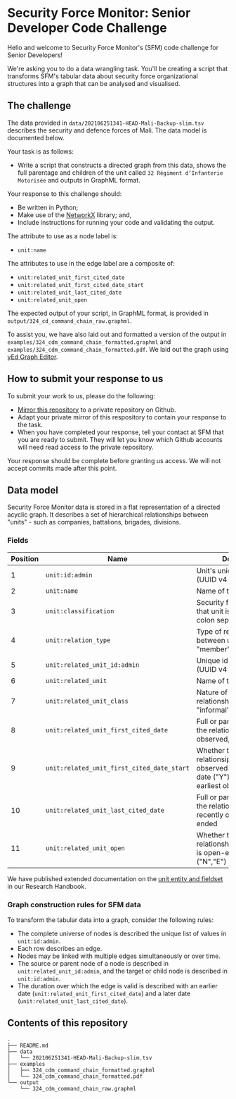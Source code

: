 # Security Force Monitor: Senior Developer Code Challenge

Hello and welcome to Security Force Monitor's (SFM) code challenge for Senior Developers!

We're asking you to do a data wrangling task. You'll be creating a script that transforms SFM's tabular data about security force organizational structures into a graph that can be analysed and visualised.

## The challenge

The data provided in `data/202106251341-HEAD-Mali-Backup-slim.tsv` describes the security and defence forces of Mali. The data model is documented below.

Your task is as follows:

- Write a script that constructs a directed graph from this data, shows the full parentage and children of the unit called `32 Régiment d’Infanterie Motorisée` and outputs in GraphML format.

Your response to this challenge should:

- Be written in Python;
- Make use of the [NetworkX](https://networkx.org/) library; and,
- Include instructions for running your code and validating the output.

The attribute to use as a node label is:

 - `unit:name`

The attributes to use in the edge label are a composite of:

 - `unit:related_unit_first_cited_date`
 - `unit:related_unit_first_cited_date_start`
 - `unit:related_unit_last_cited_date`
 - `unit:related_unit_open`
 
The expected output of your script, in GraphML format, is provided in `output/324_cd_command_chain_raw.graphml`. 

To assist you, we have also laid out and formatted a version of the output in `examples/324_cdm_command_chain_formatted.graphml` and `examples/324_cdm_command_chain_formatted.pdf`. We laid out the graph using [yEd Graph Editor](https://www.yworks.com/products/yed).

## How to submit your response to us

To submit your work to us, please do the following:

 - [Mirror this repository](https://docs.github.com/en/repositories/creating-and-managing-repositories/duplicating-a-repository#mirroring-a-repository) to a private repository on Github.
 - Adapt your private mirror of this respository to contain your response to the task.
 - When you have completed your response, tell your contact at SFM that you are ready to submit. They will let you know which Github accounts will need read access to the private repository.

Your response should be complete before granting us access. We will not accept commits made after this point.

## Data model

Security Force Monitor data is stored in a flat representation of a directed acyclic graph. It describes a set of hierarchical relationships between "units" - such as companies, battalions, brigades, divisions. 

### Fields

Position|Name|Description
---|---|---
1|`unit:id:admin`|Unit's unique identifier (UUID v4 format)|
2|`unit:name`|Name of the unit|
3|`unit:classification`|Security force branch(es) that unit is part of (semi-colon separated entries)|
4|`unit:relation_type`|Type of relationship between units ("child", "member")|
5|`unit:related_unit_id:admin`|Unique id of related unit (UUID v4 format)|
6|`unit:related_unit`|Name of the related unit|
7|`unit:related_unit_class`|Nature of authority in relationship ("command", "informal","administrative")|
8|`unit:related_unit_first_cited_date`|Full or partial date when the relationship was first observed, or strarted|
9|`unit:related_unit_first_cited_date_start`|Whether the date on which relationsip was first observed is an actual start date ("Y"), or just the earliest observation ("N")|
10|`unit:related_unit_last_cited_date`|Full or partial date when the relationship was most recently observed, or ended|
11|`unit:related_unit_open`|Whether the date the relationship between units is open-ended ("Y") or not ("N","E")|

We have published extended documentation on the [unit entity and fieldset](https://help.securityforcemonitor.org/en/latest/units.html) in our Research Handbook.

### Graph construction rules for SFM data

To transform the tabular data into a graph, consider the following rules:

- The complete universe of nodes is described the unique list of values in `unit:id:admin`.
- Each row describes an edge.
- Nodes may be linked with multiple edges simultaneously or over time.
- The source or parent node of a node is described in `unit:related_unit_id:admin`, and the target or child node is described in `unit:id:admin`.
- The duration over which the edge is valid is described with an earlier date (`unit:related_unit_first_cited_date`) and a later date (`unit:related_unit_last_cited_date`).

## Contents of this repository

```
.
├── README.md
├── data
│   └── 202106251341-HEAD-Mali-Backup-slim.tsv
├── examples
│   ├── 324_cdm_command_chain_formatted.graphml
│   └── 324_cdm_command_chain_formatted.pdf
└── output
    └── 324_cdm_command_chain_raw.graphml
```
